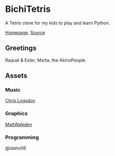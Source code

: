 # BichiTetris
A Tetris clone for my kids to play and learn Python.

[Homepage](https://idaho06.itch.io/bichitetris), [Source](https://github.com/idaho06/bichitetris)


## Greetings
Raquel & Ester, Marta, the AkinoPeople.

## Assets
### Music
[Chris Logsdon](https://chrislsound.itch.io/)
### Graphics
[MattWalkden](https://mattwalkden.itch.io/)
### Programming
@idaho06